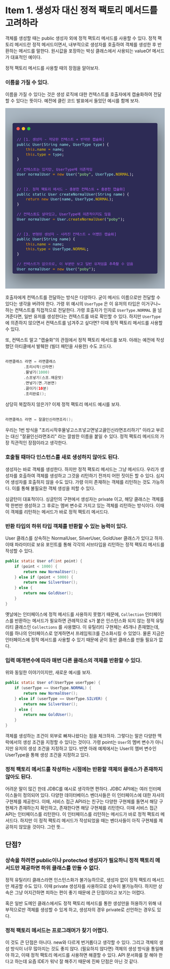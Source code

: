 # Item 1. 생성자 대신 정적 팩토리 메서드를 고려하라

객체를 생성할 때는 public 생성자 외에 정적 팩토리 메서드를 사용할 수 있다. 정적 팩토리 메서드란 정적 메서드이면서, 내부적으로 생성자를 호출하여 객체를 생성한 후 반환하는 메서드를 말한다. 원시값을 포장하는 박싱 클래스에서 사용되는 valueOf 메서드가 대표적인 예이다.

정적 팩토리 메서드를 사용할 때의 장점을 알아보자.

### 이름을 가질 수 있다.

이름을 가질 수 있다는 것은 생성 로직에 대한 컨텍스트를 호출자에게 캡슐화하여 전달할 수 있다는 뜻이다. 예전에 클린 코드 발표에서 들었던 예시를 함께 보자.

![](image.png)

호출자에게 컨텍스트를 전달하는 방식은 다양하다. 굳이 메서드 이름으로만 전달할 수 있다는 생각을 버려야 한다. 가령 위 예시의 `UserType` 은 이 유저의 타입은 이거구나~ 하는 컨텍스트를 직접적으로 전달한다. 가령 호출자가 인자로 `UserType.NORMAL` 을 넘겨준다면, 일반 유저를 생성한다는 컨텍스트를 바로 확인할 수 있다. 하지만 `UserType` 에 의존하지 않으면서 컨텍스트를 넘겨주고 싶다면? 이때 정적 팩토리 메서드를 사용할 수 있다.

또, 컨텍스트 말고 "캡슐화"의 관점에서 정적 팩토리 메서드를 보자. 아래는 예전에 작성했던 아티클에서 발췌한 (빌더 패턴을 사용한) 수도 코드다.

```java

라면클래스 라면 = 라면클래스
        .조리시작(신라면)
        .물넣기(1000)
        .스프넣기(스프.매운맛)
        .면넣기(면.기본면)
        .끓이기(10분)
        .조리완료();

```

상당히 복잡하지 않은가? 이제 정적 팩토리 메서드 예시를 보자.

```java

라면클래스 라면 = 잘끓인신라면조리();

```

우리는 1번 방식을 "조리시작후물넣고스프넣고면넣고끓인신라면조리하기" 이라고 부르는 대신 "잘끓인신라면조리" 라는 깔쌈한 이름을 붙일 수 있다. 정적 팩토리 메서드의 가장 직관적인 장점이라고 생각한다.


### 호출될 때마다 인스턴스를 새로 생성하지 않아도 된다.

생성자는 바로 객체를 생성한다. 하지만 정적 팩토리 메서드는 그냥 메서드다. 우리가 생성자를 호출하여 객체를 생성하고 그것을 리턴하기 전까지 어떤 짓이든 할 수 있다. 심지어 생성자를 호출하지 않을 수도 있다. 가령 이미 존재하는 객체를 리턴하는 것도 가능하다. 이를 통해 불필요한 객체 생성을 피할 수 있다.

싱글턴이 대표적이다. 싱글턴의 구현에서 생성자는 private 이고, 해당 클래스는 객체를 딱 한번만 생성하고 그 후로는 멤버 변수로 가지고 있는 객체를 리턴하는 방식이다. 이때 이 객체를 리턴하는 메서드가 바로 정적 팩토리 메서드다.


### 반환 타입의 하위 타입 객체를 반환할 수 있는 능력이 있다.

User 클래스를 상속하는 NormalUser, SilverUser, GoldUser 클래스가 있다고 하자. 이때 파라미터로 보유 포인트를 통해 각각의 서브타입을 리턴하는 정적 팩토리 메서드를 작성할 수 있다.

```java
public static User of(int point) {
    if (point < 1000) {
        return new NormalUser();
    } else if (point < 5000) {
        return new SilverUser();
    } else {
        return new GoldUser();
    }
}
```

옛날에는 인터페이스에 정적 메서드를 사용하지 못했기 때문에, `Collection` 인터페이스를 반환하는 메서드가 필요하면 관례적으로 s가 붙은 인스턴스화 되지 않는 정적 유틸리티 클래스인 `Collections` 를 사용했다. 이 유틸리티 구현체는 45개나 존재했는데, 이를 하나의 인터페이스로 얻게하면서 프레임워크를 간소화시킬 수 있었다. 물론 지금은 인터페이스에 정적 메서드를 사용할 수 있기 때문에 굳이 동반 클래스를 만들 필요가 없다.


### 입력 매개변수에 따라 매번 다른 클래스의 객체를 반환할 수 있다.

위와 동일한 이야기이지만, 새로운 예시를 보자.

```java 
public static User of(UserType userType) {
    if (userType == UserType.NORMAL) {
        return new NormalUser();
    } else if (userType == UserType.SILVER) {
        return new SilverUser();
    } else {
        return new GoldUser();
    }
}
```

객체를 생성하는 조건이 외부로 빠져나왔다는 점을 체크하자. 그렇다는 말은 다양한 맥락에서의 생성 조건을 지정할 수 있다는 것이다. 가령 point는 `User`의 멤버 변수가 아니지만 유저의 생성 조건을 지정하고 있다. 반면 아래 예제에서는 User의 멤버 변수인 UserType을 통해 생성 조건을 지정하고 있다.


### 정적 팩토리 메서드를 작성하는 시점에는 반환할 객체의 클래스가 존재하지 않아도 된다.

어려운 말이 많긴 한데 JDBC를 예시로 생각하면 편하다. JDBC API에는 여러 인터페이스들이 정의되어 있다. 다양한 데이터베이스 벤더사들은 이 인터페이스에 대한 자사의 구현체를 제공한다. 이때, 서비스 접근 API라는 친구는 다양한 구현체를 돌면서 해당 구현체가 존재하는지 확인하고, 존재한다면 해당 구현체를 리턴한다. 이때 서비스 접근 API는 인터페이스를 리턴한다. 이 인터페이스를 리턴하는 메서드가 바로 정적 팩토리 메서드다. 하지만 이 정적 팩토리 메서드가 작성되었을 때는 벤더사들이 아직 구현체를 제공하지 않았을 것이다. 그런 뜻...


## 단점?

### 상속을 하려면 public이나 protected 생성자가 필요하니 정적 팩토리 메서드만 제공하면 하위 클래스를 만들 수 없다.

정적 유틸리티 클래스라면 인스턴스화가 불가능하므로, 생성자 없이 정적 팩토리 메서드만 제공할 수도 있다. 이때 private 생성자를 사용하므로 상속이 불가능하다. 하지만 상속은 그냥 어지간하면 피하는 편이 좋기 때문에 큰 단점이라고 보기는 어렵다.

혹은 일반 도메인 클래스에서도 정적 팩토리 메서드를 통한 생성만을 허용하기 위해 내부적으로만 객체를 생성할 수 있게 하고, 생성자의 경우 private로 선언하는 경우도 있다.

### 정적 팩토리 메서드는 프로그래머가 찾기 어렵다.

이 것도 큰 단점은 아니다.
new와 다르게 번거롭다고 생각할 수 있다. 그리고 객체의 생성 방식이 너무 많아지는 것도 좋지 않다.
(필요하지 않다면) 객체의 생성 방식을 통일해야 하고, 이때 정적 팩토리 메서드를 사용하면 해결할 수 있다. API 문서화를 잘 해야 한다고 하는데 요즘 IDE가 워낙 잘 해주기 때문에 진짜 단점은 아닌 것 같다.